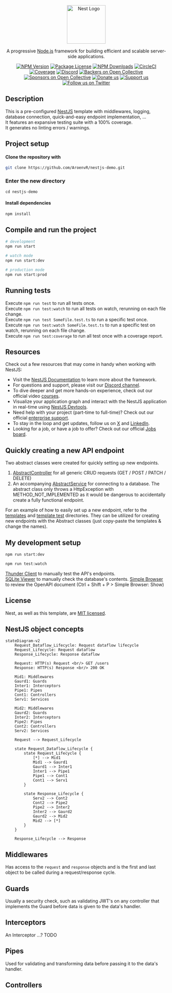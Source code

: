 <p align="center">
  <a href="http://nestjs.com/" target="blank"><img src="https://nestjs.com/img/logo-small.svg" width="120" alt="Nest Logo" /></a>
</p>

[circleci-image]: https://img.shields.io/circleci/build/github/nestjs/nest/master?token=abc123def456
[circleci-url]: https://circleci.com/gh/nestjs/nest

  <p align="center">A progressive <a href="http://nodejs.org" target="_blank">Node.js</a> framework for building efficient and scalable server-side applications.</p>
    <p align="center">
<a href="https://www.npmjs.com/~nestjscore" target="_blank"><img src="https://img.shields.io/npm/v/@nestjs/core.svg" alt="NPM Version" /></a>
<a href="https://www.npmjs.com/~nestjscore" target="_blank"><img src="https://img.shields.io/npm/l/@nestjs/core.svg" alt="Package License" /></a>
<a href="https://www.npmjs.com/~nestjscore" target="_blank"><img src="https://img.shields.io/npm/dm/@nestjs/common.svg" alt="NPM Downloads" /></a>
<a href="https://circleci.com/gh/nestjs/nest" target="_blank"><img src="https://img.shields.io/circleci/build/github/nestjs/nest/master" alt="CircleCI" /></a>
<a href="https://coveralls.io/github/nestjs/nest?branch=master" target="_blank"><img src="https://coveralls.io/repos/github/nestjs/nest/badge.svg?branch=master#9" alt="Coverage" /></a>
<a href="https://discord.gg/G7Qnnhy" target="_blank"><img src="https://img.shields.io/badge/discord-online-brightgreen.svg" alt="Discord"/></a>
<a href="https://opencollective.com/nest#backer" target="_blank"><img src="https://opencollective.com/nest/backers/badge.svg" alt="Backers on Open Collective" /></a>
<a href="https://opencollective.com/nest#sponsor" target="_blank"><img src="https://opencollective.com/nest/sponsors/badge.svg" alt="Sponsors on Open Collective" /></a>
  <a href="https://paypal.me/kamilmysliwiec" target="_blank"><img src="https://img.shields.io/badge/Donate-PayPal-ff3f59.svg" alt="Donate us"/></a>
    <a href="https://opencollective.com/nest#sponsor"  target="_blank"><img src="https://img.shields.io/badge/Support%20us-Open%20Collective-41B883.svg" alt="Support us"></a>
  <a href="https://twitter.com/nestframework" target="_blank"><img src="https://img.shields.io/twitter/follow/nestframework.svg?style=social&label=Follow" alt="Follow us on Twitter"></a>
</p>
  <!--[![Backers on Open Collective](https://opencollective.com/nest/backers/badge.svg)](https://opencollective.com/nest#backer)
  [![Sponsors on Open Collective](https://opencollective.com/nest/sponsors/badge.svg)](https://opencollective.com/nest#sponsor)-->

## Description
This is a pre-configured [NestJS](https://nestjs.com/) template with middlewares, logging, database connection, quick-and-easy endpoint implementation, ...  
It features an expansive testing suite with a 100% coverage.  
It generates no linting errors / warnings.  

## Project setup
#### Clone the repository with
```bash
git clone https://github.com/AroenvR/nestjs-demo.git
```

### Enter the new directory
```
cd nestjs-demo
```

#### Install dependencies
```bash
npm install
```

## Compile and run the project
```bash
# development
npm run start

# watch mode
npm run start:dev

# production mode
npm run start:prod
```

## Running tests
Execute `npm run test` to run all tests once.  
Execute `npm run test:watch` to run all tests on watch, rerunning on each file change.  
Execute `npm run test SomeFile.test.ts` to run a specific test once.  
Execute `npm run test:watch SomeFile.test.ts` to run a specific test on watch, rerunning on each file change.  
Execute `npm run test:coverage` to run all test once with a coverage report.

## Resources
Check out a few resources that may come in handy when working with NestJS:

- Visit the [NestJS Documentation](https://docs.nestjs.com) to learn more about the framework.
- For questions and support, please visit our [Discord channel](https://discord.gg/G7Qnnhy).
- To dive deeper and get more hands-on experience, check out our official video [courses](https://courses.nestjs.com/).
- Visualize your application graph and interact with the NestJS application in real-time using [NestJS Devtools](https://devtools.nestjs.com).
- Need help with your project (part-time to full-time)? Check out our official [enterprise support](https://enterprise.nestjs.com).
- To stay in the loop and get updates, follow us on [X](https://x.com/nestframework) and [LinkedIn](https://linkedin.com/company/nestjs).
- Looking for a job, or have a job to offer? Check out our official [Jobs board](https://jobs.nestjs.com).

## Quickly creating a new API endpoint
Two abstract classes were created for quickly setting up new endpoints.  
1. [AbstractController](./src/abstract/AbstractController.ts) for all generic CRUD requests (GET / POST / PATCH / DELETE)  
2. An accompanying [AbstractService](./src/abstract/AbstractService.ts) for connecting to a database. The abstract class only throws a HttpException with METHOD_NOT_IMPLEMENTED as it would be dangerous to accidentally create a fully functional endpoint.

For an example of how to easily set up a new endpoint, refer to the [templates](./src/template/) and [template test](./src/__tests__/template/) directories. They can be utilized for creating new endpoints with the Abstract classes (just copy-paste the templates & change the names).

## My development setup
```bash
npm run start:dev
```

```bash
npm run test:watch
```
[Thunder Client](thunderclient.com) to manually test the API's endpoints.  
[SQLite Viewer](https://marketplace.visualstudio.com/items?itemName=qwtel.sqlite-viewer) to manually check the database's contents.
[Simple Browser](https://github.com/microsoft/vscode/pull/109276) to review the OpenAPI document (Ctrl + Shift + P > Simple Browser: Show)

## License

Nest, as well as this template, are [MIT licensed](https://github.com/nestjs/nest/blob/master/LICENSE).

## NestJS object concepts
```mermaid
stateDiagram-v2
    Request_Dataflow_Lifecycle: Request dataflow lifecycle
    Request_Lifecycle: Request dataflow
    Response_Lifecycle: Response dataflow

    Request: HTTP(s) Request <br/> GET /users
    Response: HTTP(s) Response <br/> 200 OK

    Mid1: Middlewares
    Gaurd1: Guards
    Inter1: Interceptors
    Pipe1: Pipes
    Cont1: Controllers
    Serv1: Services

    Mid2: Middlewares
    Gaurd2: Guards
    Inter2: Interceptors
    Pipe2: Pipes
    Cont2: Controllers
    Serv2: Services

    Request --> Request_Lifecycle

    state Request_Dataflow_Lifecycle {
        state Request_Lifecycle {
            [*] --> Mid1
            Mid1 --> Gaurd1
            Gaurd1 --> Inter1
            Inter1 --> Pipe1
            Pipe1 --> Cont1
            Cont1 --> Serv1
        }

        state Response_Lifecycle {
            Serv2 --> Cont2
            Cont2 --> Pipe2
            Pipe2 --> Inter2 
            Inter2 --> Gaurd2
            Gaurd2 --> Mid2 
            Mid2 --> [*] 
        }
    }

    Response_Lifecycle --> Response
```

## Middlewares
Has access to the `request` and `response` objects and is the first and last object to be called during a request/response cycle.

## Guards
Usually a security check, such as validating JWT's on any controller that implements the Guard before data is given to the data's handler.

## Interceptors
An Interceptor ...? TODO

## Pipes
Used for validating and transforming data before passing it to the data's handler.

## Controllers
